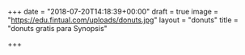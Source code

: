 +++
date = "2018-07-20T14:18:39+00:00"
draft = true
image = "https://edu.fintual.com/uploads/donuts.jpg"
layout = "donuts"
title = "donuts gratis para Synopsis"

+++
